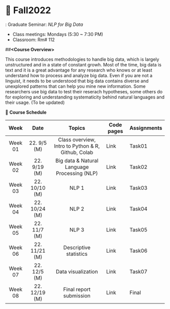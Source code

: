 # 🌿 Fall2022
: Graduate Seminar: _NLP for Big Data_

* Class meetings: Mondays (5:30 ~ 7:30 PM)
* Classroom: Rm# 112


##**<Course Overview\>**  

This course introduces methodologies to handle big data, which is largely unstructured and in a state of constant growh. Most of the time, big data is text and it is a great advantage for any research who knows or at least understand how to process and analyze big data. Even if you are not a linguist, it needs to be understood that big data contains diverse and unexplored patterns that can help you mine new information. Some researchers use big data to test their reserach hypotheses, some others do for exploring and understanding systematicity behind natural languages and their usage. (To be updated)

📅 **Course Schedule**  


| Week | Date |Topics | Code pages | Assignments | 
|:---:|:---:|:---:|---|---|
| Week 01 | 22. 9/5 (M)| Class overview, Intro to Python & R, Github, Colab | Link | Task01 |  
| Week 02 | 22. 9/19 (M)| Big data & Natural Language Processing (NLP) | Link | Task02 |
| Week 03 | 22. 10/10 (M)| NLP 1 | Link | Task03 |
| Week 04 | 22. 10/24 (M)| NLP 2 | Link | Task04 |
| Week 05 | 22. 11/7 (M)| NLP 3 | Link | Task05 |
| Week 06 | 22. 11/21 (M)| Descriptive statistics | Link | Task06 |
| Week 07 | 22. 12/5 (M) | Data visualization | Link | Task07|
| Week 08 | 22. 12/19 (M) | Final report submission | Link | Final |

